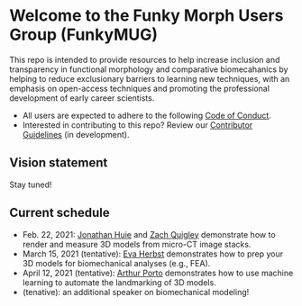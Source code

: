 # Welcome to the Funky Morph Users Group (FunkyMUG)
This repo is intended to provide resources to help increase inclusion and transparency in functional morphology and comparative biomecahanics by helping to reduce exclusionary barriers to learning new techniques, with an emphasis on open-access techniques and promoting the professional development of early career scientists.
* All users are expected to adhere to the following [Code of Conduct](https://docs.google.com/document/d/1Ikp5GMpU1vALkSQFzUwNiwbGcFML3boszo16GdkJmMI/edit?usp=sharing). 
* Interested in contributing to this repo? Review our [Contributor Guidelines](https://github.com/FunkyMUG/FunkyMUG/blob/main/CONTRIBUTING.md) (in development). 

## Vision statement
Stay tuned!


## Current schedule
* Feb. 22, 2021: [Jonathan Huie](https://twitter.com/jmhuiee) and [Zach Quigley](https://twitter.com/ZachQuigley_) demonstrate how to render and measure 3D models from micro-CT image stacks. 
* March 15, 2021 (tentative): [Eva Herbst](https://twitter.com/EvaCHerbst) demonstrates how to prep your 3D models for biomechanical analyses (e.g., FEA).
* April 12, 2021 (tentative): [Arthur Porto](https://twitter.com/ArtPorto) demonstrates how to use machine learning to automate the landmarking of 3D models. 
* (tenative): an additional speaker on biomechanical modeling!   
